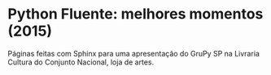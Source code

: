 # Python Fluente: melhores momentos (2015)

Páginas feitas com Sphinx para uma apresentação do GruPy SP na Livraria Cultura do Conjunto Nacional, loja de artes.
